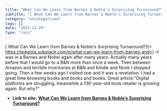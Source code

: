 ```yaml
---
title: "What Can We Learn from Barnes & Noble’s Surprising Turnaround?"
subtitle: "[ What Can We Learn from Barnes & Noble's Surprising Turnaround?](<"
category: "uncategorized"
tags: []
date: "2022-12-29"
type: "rain"
---
```

[ What Can We Learn from Barnes & Noble's Surprising Turnaround?](<
https://tedgioia.substack.com/p/what-can-we-learn-from-barnes-and>) –I was in
a Barnes and Nobel again after many years. Actually many years before that I
would go to a B&N more than once a week. Then between Amazon and terrible
inventories at B&N and Kindle and Nook I stopped going. Then a few weeks ago I
visited one and it was a revelation. I had a great time browsing books and
books and books. Great article:"Digital platforms are struggling, meanwhile a
136-year-old book retailer is growing again. But why?"


* **Link to site:** **[What Can We Learn from Barnes & Noble’s Surprising Turnaround?](None)**